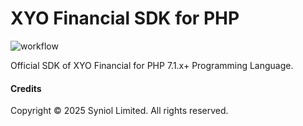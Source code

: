 # XYO Financial SDK for PHP
![workflow](https://github.com/syniol/xyo-sdk-php/actions/workflows/makefile.yml/badge.svg)

Official SDK of XYO Financial for PHP 7.1.x+ Programming Language.


#### Credits
Copyright &copy; 2025 Syniol Limited. All rights reserved.
